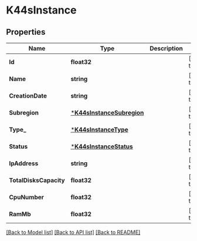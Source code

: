 # K44sInstance

## Properties
Name | Type | Description | Notes
------------ | ------------- | ------------- | -------------
**Id** | **float32** |  | [default to null]
**Name** | **string** |  | [default to null]
**CreationDate** | **string** |  | [default to null]
**Subregion** | [***K44sInstanceSubregion**](K44sInstanceSubregion.md) |  | [default to null]
**Type_** | [***K44sInstanceType**](K44sInstanceType.md) |  | [default to null]
**Status** | [***K44sInstanceStatus**](K44sInstanceStatus.md) |  | [default to null]
**IpAddress** | **string** |  | [default to null]
**TotalDisksCapacity** | **float32** |  | [default to null]
**CpuNumber** | **float32** |  | [default to null]
**RamMb** | **float32** |  | [default to null]

[[Back to Model list]](../README.md#documentation-for-models) [[Back to API list]](../README.md#documentation-for-api-endpoints) [[Back to README]](../README.md)


